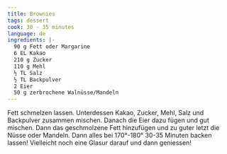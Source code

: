 ```yaml
---
title: Brownies
tags: dessert
cook: 30 - 35 minutes
language: de
ingredients: |-
  90 g Fett oder Margarine 
  6 EL Kakao
  210 g Zucker
  110 g Mehl
  ½ TL Salz
  ½ TL Backpulver
  2 Eier
  50 g zerbrochene Walnüsse/Mandeln
---
```


Fett schmelzen lassen. Unterdessen Kakao, Zucker, Mehl, Salz und Backpulver zusammen mischen. Danach die Eier dazu fügen und gut mischen. Dann das geschmolzene Fett hinzufügen und zu guter letzt die Nüsse oder Mandeln. Dann alles bei 170°-180° 30-35 Minuten backen lassen! Vielleicht noch eine Glasur darauf und dann geniessen!
